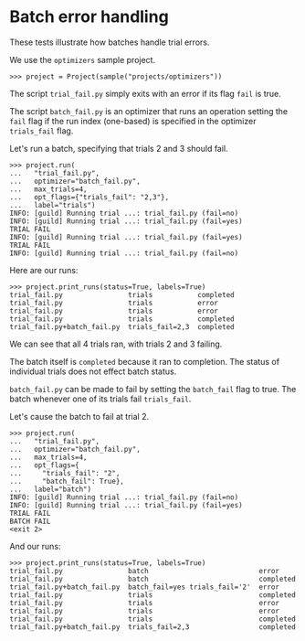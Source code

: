 # Batch error handling

These tests illustrate how batches handle trial errors.

We use the `optimizers` sample project.

    >>> project = Project(sample("projects/optimizers"))

The script `trial_fail.py` simply exits with an error if its flag
`fail` is true.

The script `batch_fail.py` is an optimizer that runs an operation
setting the `fail` flag if the run index (one-based) is specified in
the optimizer `trials_fail` flag.

Let's run a batch, specifying that trials 2 and 3 should fail.

    >>> project.run(
    ...   "trial_fail.py",
    ...   optimizer="batch_fail.py",
    ...   max_trials=4,
    ...   opt_flags={"trials_fail": "2,3"},
    ...   label="trials")
    INFO: [guild] Running trial ...: trial_fail.py (fail=no)
    INFO: [guild] Running trial ...: trial_fail.py (fail=yes)
    TRIAL FAIL
    INFO: [guild] Running trial ...: trial_fail.py (fail=yes)
    TRIAL FAIL
    INFO: [guild] Running trial ...: trial_fail.py (fail=no)

Here are our runs:

    >>> project.print_runs(status=True, labels=True)
    trial_fail.py                trials           completed
    trial_fail.py                trials           error
    trial_fail.py                trials           error
    trial_fail.py                trials           completed
    trial_fail.py+batch_fail.py  trials_fail=2,3  completed

We can see that all 4 trials ran, with trials 2 and 3 failing.

The batch itself is `completed` because it ran to completion. The
status of individual trials does not effect batch status.

`batch_fail.py` can be made to fail by setting the `batch_fail` flag
to true. The batch whenever one of its trials fail `trials_fail`.

Let's cause the batch to fail at trial 2.

    >>> project.run(
    ...   "trial_fail.py",
    ...   optimizer="batch_fail.py",
    ...   max_trials=4,
    ...   opt_flags={
    ...     "trials_fail": "2",
    ...     "batch_fail": True},
    ...   label="batch")
    INFO: [guild] Running trial ...: trial_fail.py (fail=no)
    INFO: [guild] Running trial ...: trial_fail.py (fail=yes)
    TRIAL FAIL
    BATCH FAIL
    <exit 2>

And our runs:

    >>> project.print_runs(status=True, labels=True)
    trial_fail.py                batch                           error
    trial_fail.py                batch                           completed
    trial_fail.py+batch_fail.py  batch_fail=yes trials_fail='2'  error
    trial_fail.py                trials                          completed
    trial_fail.py                trials                          error
    trial_fail.py                trials                          error
    trial_fail.py                trials                          completed
    trial_fail.py+batch_fail.py  trials_fail=2,3                 completed
